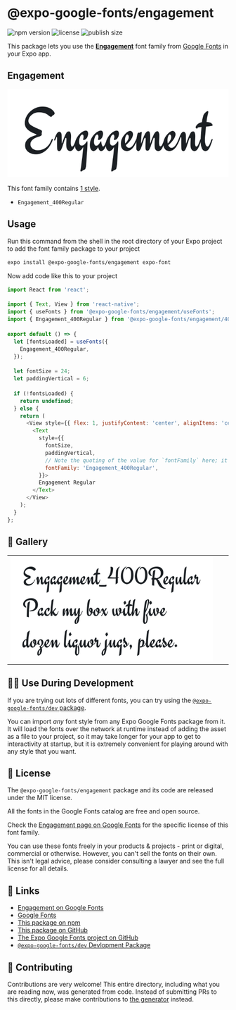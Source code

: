 # @expo-google-fonts/engagement

![npm version](https://flat.badgen.net/npm/v/@expo-google-fonts/engagement)
![license](https://flat.badgen.net/github/license/expo/google-fonts)
![publish size](https://flat.badgen.net/packagephobia/install/@expo-google-fonts/engagement)

This package lets you use the [**Engagement**](https://fonts.google.com/specimen/Engagement) font family from [Google Fonts](https://fonts.google.com/) in your Expo app.

## Engagement

![Engagement](./font-family.png)

This font family contains [1 style](#-gallery).

- `Engagement_400Regular`

## Usage

Run this command from the shell in the root directory of your Expo project to add the font family package to your project
```sh
expo install @expo-google-fonts/engagement expo-font
```

Now add code like this to your project
```js
import React from 'react';

import { Text, View } from 'react-native';
import { useFonts } from '@expo-google-fonts/engagement/useFonts';
import { Engagement_400Regular } from '@expo-google-fonts/engagement/400Regular';

export default () => {
  let [fontsLoaded] = useFonts({
    Engagement_400Regular,
  });

  let fontSize = 24;
  let paddingVertical = 6;

  if (!fontsLoaded) {
    return undefined;
  } else {
    return (
      <View style={{ flex: 1, justifyContent: 'center', alignItems: 'center' }}>
        <Text
          style={{
            fontSize,
            paddingVertical,
            // Note the quoting of the value for `fontFamily` here; it expects a string!
            fontFamily: 'Engagement_400Regular',
          }}>
          Engagement Regular
        </Text>
      </View>
    );
  }
};

```

## 🔡 Gallery


||||
|-|-|-|
|![Engagement_400Regular](./Engagement_400Regular.ttf.png)||||


## 👩‍💻 Use During Development

If you are trying out lots of different fonts, you can try using the [`@expo-google-fonts/dev` package](https://github.com/expo/google-fonts/tree/master/font-packages/dev#readme).

You can import *any* font style from any Expo Google Fonts package from it. It will load the fonts
over the network at runtime instead of adding the asset as a file to your project, so it may take longer
for your app to get to interactivity at startup, but it is extremely convenient
for playing around with any style that you want.

## 📖 License

The `@expo-google-fonts/engagement` package and its code are released under the MIT license.

All the fonts in the Google Fonts catalog are free and open source.

Check the [Engagement page on Google Fonts](https://fonts.google.com/specimen/Engagement) for the specific license of this font family.

You can use these fonts freely in your products & projects - print or digital, commercial or otherwise. However, you can't sell the fonts on their own. This isn't legal advice, please consider consulting a lawyer and see the full license for all details.

## 🔗 Links

- [Engagement on Google Fonts](https://fonts.google.com/specimen/Engagement)
- [Google Fonts](https://fonts.google.com/)
- [This package on npm](https://www.npmjs.com/package/@expo-google-fonts/engagement)
- [This package on GitHub](https://github.com/expo/google-fonts/tree/master/font-packages/engagement)
- [The Expo Google Fonts project on GitHub](https://github.com/expo/google-fonts)
- [`@expo-google-fonts/dev` Devlopment Package](https://github.com/expo/google-fonts/tree/master/font-packages/dev)

## 🤝 Contributing

Contributions are very welcome! This entire directory, including what you are reading now, was generated from code. Instead of submitting PRs to this directly, please make contributions to [the generator](https://github.com/expo/google-fonts/tree/master/packages/generator) instead.
